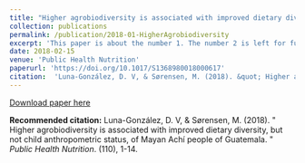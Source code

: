 ```yaml
---
title: "Higher agrobiodiversity is associated with improved dietary diversity, but not child anthropometric status, of Mayan Achí people of Guatemala"
collection: publications
permalink: /publication/2018-01-HigherAgrobiodiversity
excerpt: 'This paper is about the number 1. The number 2 is left for future work.'
date: 2018-02-15
venue: 'Public Health Nutrition'
paperurl: 'https://doi.org/10.1017/S1368980018000617'
citation:  'Luna-González, D. V, & Sørensen, M. (2018). &quot; Higher agrobiodiversity is associated with improved dietary diversity, but not child anthropometric status, of Mayan Achí people of Guatemala. &quot; <i>Public Health Nutrition</i>. (110), 1-14.'
---
```




[Download paper here](http://Diana-Luna.github.io/files/paper1.pdf)

**Recommended citation:** Luna-González, D. V, & Sørensen, M. (2018). &quot; Higher agrobiodiversity is associated with improved dietary diversity, but not child anthropometric status, of Mayan Achí people of Guatemala. &quot; <i>Public Health Nutrition</i>. (110), 1-14.
